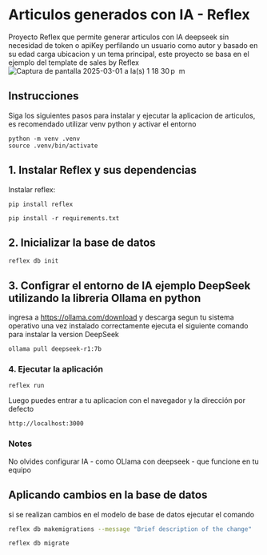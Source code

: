 # Articulos generados con IA - Reflex
Proyecto Reflex que permite generar articulos con IA deepseek sin necesidad de token o apiKey perfilando un usuario como autor y basado en su edad carga ubicacion y un tema principal, este proyecto se basa en el ejemplo del template de sales by Reflex
![Captura de pantalla 2025-03-01 a la(s) 1 18 30 p  m](https://github.com/user-attachments/assets/eef19ccf-0cd7-46ff-932d-1f8b062836d8)


## Instrucciones
Siga los siguientes pasos para instalar y ejecutar la aplicacion de articulos, es recomendado utilizar venv python y activar el entorno

```shell
python -m venv .venv
source .venv/bin/activate
```

## 1. Instalar Reflex y sus dependencias
Instalar reflex:

```shell
pip install reflex
```

```shell
pip install -r requirements.txt
```

## 2. Inicializar la base de datos

```shell
reflex db init
```

## 3. Configrar el entorno de IA ejemplo DeepSeek utilizando la libreria Ollama en python
ingresa a https://ollama.com/download y descarga segun tu sistema operativo
una vez instalado correctamente ejecuta el siguiente comando para instalar la version DeepSeek

```shell
ollama pull deepseek-r1:7b
```

### 4. Ejecutar la aplicación

```shell
reflex run
```
Luego puedes entrar a tu aplicacion con el navegador y la dirección por defecto

```shell
http://localhost:3000
```

### Notes
No olvides configurar IA - como OLlama con deepseek - que funcione en tu equipo

## Aplicando cambios en la base de datos

si se realizan cambios en el modelo de base de datos ejecutar el comando

```bash
reflex db makemigrations --message "Brief description of the change"
```

```bash
reflex db migrate
```
